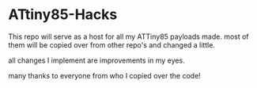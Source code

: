 # ATtiny85-Hacks

This repo will serve as a host for all my ATTiny85 payloads made.
most of them will be copied over from other repo's and changed a little.

all changes I implement are improvements in my eyes.

many thanks to everyone from who I copied over the code!
